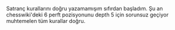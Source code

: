 Satranç kurallarını doğru yazamamışım sıfırdan başladım. Şu an chesswiki'deki 6 perft pozisyonunu depth 5 için sorunsuz geçiyor muhtemelen tüm kurallar doğru. 
